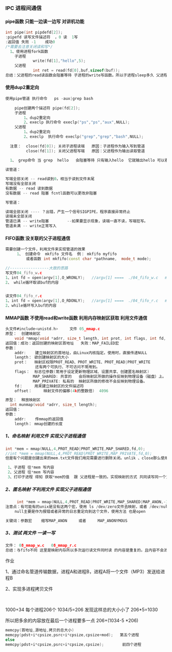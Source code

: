 ### IPC  进程间通信

#### pipe函数   只能一边读一边写   对讲机功能
```cpp
int pipe(int pipdefd[2]);
:pipefd 读写文件描述符  ，0 读  1写
:返回值 失败 -1    成功0
/*需要去注意关闭读和写*/ 
  1、使用进程fork函数
    子进程
    		write(fd[1],"hello",5);  
    父进程
        	int ret = read(fd[0],buf,sizeof(buf));
总结：父进程的read读函数会阻塞等待 子进程的write写函数。所以子进程sleep多久 父进程等多久。
```

#### 使用dup2重定向
```cpp
使用pipe管道 执行命令   ps -aux|grep bash
    
    pipe创建两个描述符 pipe(fd[2]);
	子进程
        1、dup2重定向
        2、execlp 执行命令 execlp("ps","ps","aux",NULL);
    父进程
        1、dup2重定向
        2、execlp  执行命令 execlp("grep","grep","bash",NULL);
        
  注意：  close(fd[0]); 关闭子进程读端   原因：子进程作为输入写到管道
      	 close(fd[1]); 关闭父进程写端   原因：父进程作为输出读取管道		
        
  1、 grep命令 当 grep  hello   会阻塞等待 只有输入hello  它就输出hello 可以看成它等待你的输入 它就输出  利用dup2重定向输入口到管道的输入端    
```

```cpp
读管道：

写端全部关闭 -- read读到0，相当于读到文件末尾
写端没有全部关闭
有数据 -- read 读到数据
没有数据 -- read 阻塞 fcntl函数可以更改非阻塞

写管道：

读端全部关闭 ---- ？出错，产生一个信号SIGPIPE，程序直接异常终止
读端未全部关闭
管道已满 -- write阻塞        --如果要显示现象，读端一直不读，写端狂写。
管道未满 -- write正常写入
```

#### FIFO函数   没关联的父子进程通信
```cpp
需要创建一个文件，利用文件来实现管道的效果
     1、 创建命令  mkfifo 文件名  例： mkfifo myfifo
  		 或者函数 int mkfifo(const char *pathname,  mode_t mode); 
```

```cpp
//-----------------大致的思路
写文件04_fifo_w.c
1、int fd = open(argv[1],O_WRONLY);   //argv[1] ====  ./04_fifo_w.c   myfifo
2、 while循环取读buf的内容


读文件04_fifo_r.c
1、int fd = open(argv[1],O_RDONLY);   //argv[1] ====  ./04_fifo_r.c   myfifo
2、while循环写入buf的内容
```

#### MMAP函数   不使用read和write函数   利用内存映射区获取    利用文件通信
```c
头文件#include<unistd.h>     文件 05_mmap.c
原型：  创建映射区  
	void *mmap(void *adrr, size_t length, int prot, int flags, int fd, off_t offset); 
返回值：成功：返回创建的映射区首地址   失败：MAP_FAILED宏
参数：	
	addr: 	 建立映射区的首地址，由Linux内核指定。使用时，直接传递NULL
	length： 欲创建映射区的大小
	prot：	映射区权限PROT_READ、PROT_WRITE、PROT_READ|PROT_WRITE
        	 还有两个可执行、不可访问不常用到。
	flags：	标志位参数(常用于设定更新物理区域、设置共享、创建匿名映射区)
		  	MAP_SHARED: 共享的   会将映射区所做的操作反映到物理设备（磁盘）上。
		  	MAP_PRIVATE: 私有的  映射区所做的修改不会反映到物理设备。
	fd： 	用来建立映射区的文件描述符
	offset： 	映射文件的偏移(4k的整数倍)  4096

原型：  释放映射区
  int munmap(void *adrr, size_t length); 
返回值：
参数：	
	addr: 	 传mmap的返回值
	length： mmap创建的长度
```

##### 1、命名映射 利用文件 实现父子进程通信

```c
int *mem = mmap(NULL,4,PROT_READ|PROT_WRITE,MAP_SHARED,fd,0);  
//int *mem = mmap(NULL,4,PROT_READ|PROT_WRITE,MAP_PRIVATE,fd,0);
但是有个问题是创建出来的mem.txt文件我们用完需要进行删除关闭。unlik 、close那么使用匿名映射就可以解决这个繁琐的过程。在mmap函数里加一个参数 MAP_ANONYMOUS 或者缩写MAP_ANON 

 1、子进程 往*mem 写内容   
 2、父进程 往*mem 写内容   
 3、打印子进程 得知 获取*mem的值  跟 父进程是一致的。实现映射的方式 共同读写同一个文件
```

##### 2、匿名映射 不利用文件 实现父子进程通信     

```cpp
 	 int *mem = mmap(NULL,4,PROT_READ|PROT_WRITE,MAP_SHARED|MAP_ANON,-1,0);
注意点：有可能有的unix是没有这两个宏，使用 ls /dev/zero文件去映射，或者 /dev/null 文件去映射
    null主要是作为报错或者异常的日志重定向到这个文件，使用方法 也是open

关键词：参数宏    缩写MAP_ANON     或者     MAP_ANONYMOUS       
```

##### 3、测试 两文件 一读一写 

```cpp
文件： 08_mmap_w.c   08_mmap_r.c
总结：与fifo不同 这里是映射内存所以多次运行读文件同时读 的内容是重复的。且内容不会消失。而fifo读完就没了使用的管道的效果  
```



作业 

1、通过命名管道传输数据，进程A和进程B，进程A将一个文件（MP3）发送给进程B

2、实现多进程拷贝文件

​		

1000+34      每个进程206个  1034/5=206   发现这样总的大小小了  206*5=1030        

所以把多余的内容放在最后一个进程要多一点  206+(1034-5 *206)

```c
memcpy(首地址,源地址,拷贝的总大小)
memcpy(pdst+i*cpsize,psrc+i*cpsize,cpsize+mod);   第五个进程   
else
memcpy(pdst+i*cpsize,psrc+i*cpsize,cpsize);        前四个进程
```

